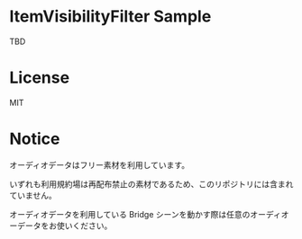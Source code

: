 # ItemVisibilityFilter Sample

TBD

# License

MIT

# Notice

オーディオデータはフリー素材を利用しています。

いずれも利用規約場は再配布禁止の素材であるため、このリポジトリには含まれていません。

オーディオデータを利用している Bridge シーンを動かす際は任意のオーディオーデータをお使いください。
